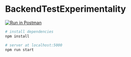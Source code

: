 # BackendTestExperimentality

[![Run in Postman](https://run.pstmn.io/button.svg)](https://documenter.getpostman.com/view/5770546/TW6tMAQ9)



``` bash
# install dependencies
npm install

# server at localhost:5000
npm run start

```
